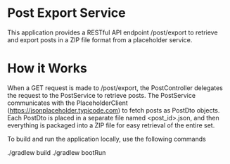 # Post Export Service
This application provides a RESTful API endpoint /post/export to retrieve and export posts in a ZIP file format from a placeholder service.

# How it Works
When a GET request is made to /post/export, the PostController delegates the request to the PostService to retrieve posts. The PostService communicates with the PlaceholderClient (https://jsonplaceholder.typicode.com) to fetch posts as PostDto objects. Each PostDto is placed in a separate file named <post_id>.json, and then everything is packaged into a ZIP file for easy retrieval of the entire set.

To build and run the application locally, use the following commands

./gradlew build
./gradlew bootRun
